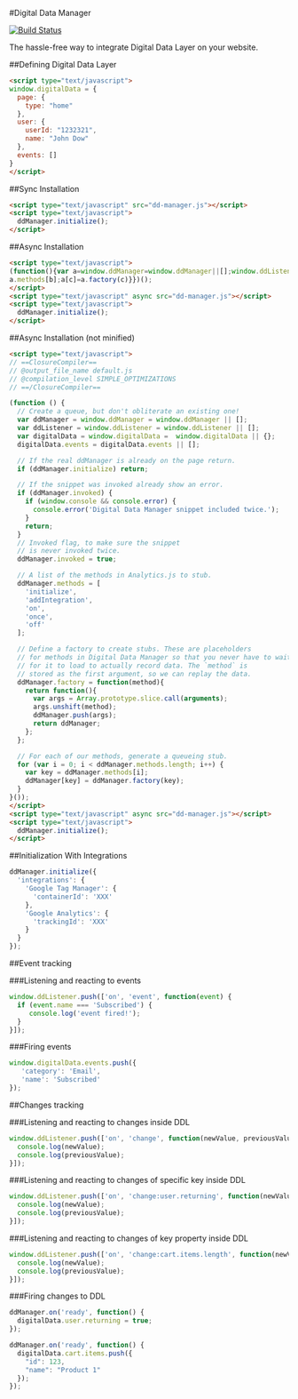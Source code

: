 #Digital Data Manager

[![Build Status](https://travis-ci.org/driveback/digital-data-manager.svg?branch=master)](https://travis-ci.org/driveback/digital-data-manager)

The hassle-free way to integrate Digital Data Layer on your website.

##Defining Digital Data Layer
```html
<script type="text/javascript">
window.digitalData = {
  page: {
    type: "home"
  },
  user: {
    userId: "1232321",
    name: "John Dow"
  },
  events: []
}
</script>
```

##Sync Installation
```html
<script type="text/javascript" src="dd-manager.js"></script>
<script type="text/javascript">
  ddManager.initialize();
</script>
```

##Async Installation
```html
<script type="text/javascript">
(function(){var a=window.ddManager=window.ddManager||[];window.ddListener=window.ddListener||[];var b=window.digitalData=window.digitalData||{};b.events=b.events||[];if(!a.initialize)if(a.invoked)window.console&&console.error&&console.error("Digital Data Manager snippet included twice.");else for(a.invoked=!0,a.methods=["initialize","addIntegration","on","once","off"],a.factory=function(b){return function(){var c=Array.prototype.slice.call(arguments);c.unshift(b);a.push(c);return a}},b=0;b<a.methods.length;b++){var c=
a.methods[b];a[c]=a.factory(c)}})();
</script>
<script type="text/javascript" async src="dd-manager.js"></script>
<script type="text/javascript">
  ddManager.initialize();
</script>
```

##Async Installation (not minified)

```html
<script type="text/javascript">
// ==ClosureCompiler==
// @output_file_name default.js
// @compilation_level SIMPLE_OPTIMIZATIONS
// ==/ClosureCompiler==

(function () {
  // Create a queue, but don't obliterate an existing one!
  var ddManager = window.ddManager = window.ddManager || [];
  var ddListener = window.ddListener = window.ddListener || [];
  var digitalData = window.digitalData =  window.digitalData || {};
  digitalData.events = digitalData.events || [];

  // If the real ddManager is already on the page return.
  if (ddManager.initialize) return;

  // If the snippet was invoked already show an error.
  if (ddManager.invoked) {
    if (window.console && console.error) {
      console.error('Digital Data Manager snippet included twice.');
    }
    return;
  }
  // Invoked flag, to make sure the snippet
  // is never invoked twice.
  ddManager.invoked = true;

  // A list of the methods in Analytics.js to stub.
  ddManager.methods = [
    'initialize',
    'addIntegration',
    'on',
    'once',
    'off'
  ];

  // Define a factory to create stubs. These are placeholders
  // for methods in Digital Data Manager so that you never have to wait
  // for it to load to actually record data. The `method` is
  // stored as the first argument, so we can replay the data.
  ddManager.factory = function(method){
    return function(){
      var args = Array.prototype.slice.call(arguments);
      args.unshift(method);
      ddManager.push(args);
      return ddManager;
    };
  };

  // For each of our methods, generate a queueing stub.
  for (var i = 0; i < ddManager.methods.length; i++) {
    var key = ddManager.methods[i];
    ddManager[key] = ddManager.factory(key);
  }
}());
</script>
<script type="text/javascript" async src="dd-manager.js"></script>
<script type="text/javascript">
  ddManager.initialize();
</script>
```


##Initialization With Integrations
```javascript
ddManager.initialize({
  'integrations': {
    'Google Tag Manager': {
      'containerId': 'XXX'
    },
    'Google Analytics': {
      'trackingId': 'XXX'
    }
  }
});
```

##Event tracking

###Listening and reacting to events

```javascript
window.ddListener.push(['on', 'event', function(event) {
  if (event.name === 'Subscribed') {
     console.log('event fired!');
  }
}]);
```

###Firing events
```javascript
window.digitalData.events.push({
   'category': 'Email',
   'name': 'Subscribed'
});
```

##Changes tracking

###Listening and reacting to changes inside DDL

```javascript
window.ddListener.push(['on', 'change', function(newValue, previousValue) {
  console.log(newValue);
  console.log(previousValue);
}]);
```

###Listening and reacting to changes of specific key inside DDL

```javascript
window.ddListener.push(['on', 'change:user.returning', function(newValue, previousValue) {
  console.log(newValue);
  console.log(previousValue);
}]);
```

###Listening and reacting to changes of key property inside DDL

```javascript
window.ddListener.push(['on', 'change:cart.items.length', function(newValue, previousValue) {
  console.log(newValue);
  console.log(previousValue);
}]);
```

###Firing changes to DDL

```javascript
ddManager.on('ready', function() {
  digitalData.user.returning = true;
});
```

```javascript
ddManager.on('ready', function() {
  digitalData.cart.items.push({
    "id": 123,
    "name": "Product 1"
  });
});
```
